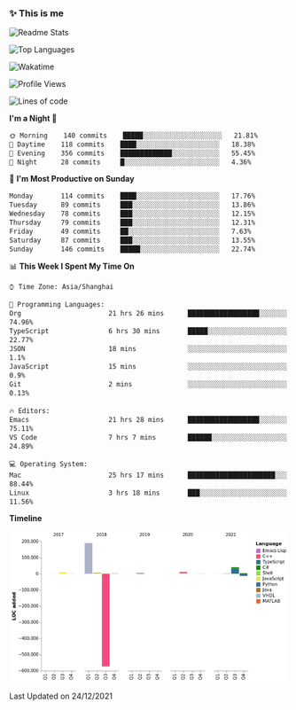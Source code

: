 <!--

**icyzeroice/icyzeroice** is a ✨ _special_ ✨ repository because its `README.md` (this file) appears on your GitHub profile.

Here are some ideas to get you started:

- 🔭 I’m currently working on ...
- 🌱 I’m currently learning ...
- 👯 I’m looking to collaborate on ...
- 🤔 I’m looking for help with ...
- 💬 Ask me about ...
- 📫 How to reach me: ...
- 😄 Pronouns: ...
- ⚡ Fun fact: ...

-->

### ✨ This is me

![Readme Stats](https://github-readme-stats.vercel.app/api?username=icyzeroice)

![Top Languages](https://github-readme-stats.vercel.app/api/top-langs/?username=icyzeroice&exclude_repo=scutie2015-digimon&layout=compact&langs_count=5)

![Wakatime](https://github-readme-stats.vercel.app/api/wakatime?username=icyzeroice)

<!--START_SECTION:waka-->
![Profile Views](http://img.shields.io/badge/Profile%20Views-2-blue)

![Lines of code](https://img.shields.io/badge/From%20Hello%20World%20I%27ve%20Written--318%20Thousand%20lines%20of%20code-blue)

**I'm a Night 🦉** 

```text
🌞 Morning    140 commits    █████░░░░░░░░░░░░░░░░░░░░   21.81% 
🌆 Daytime    118 commits    ████░░░░░░░░░░░░░░░░░░░░░   18.38% 
🌃 Evening    356 commits    █████████████░░░░░░░░░░░░   55.45% 
🌙 Night      28 commits     █░░░░░░░░░░░░░░░░░░░░░░░░   4.36%

```
📅 **I'm Most Productive on Sunday** 

```text
Monday       114 commits    ████░░░░░░░░░░░░░░░░░░░░░   17.76% 
Tuesday      89 commits     ███░░░░░░░░░░░░░░░░░░░░░░   13.86% 
Wednesday    78 commits     ███░░░░░░░░░░░░░░░░░░░░░░   12.15% 
Thursday     79 commits     ███░░░░░░░░░░░░░░░░░░░░░░   12.31% 
Friday       49 commits     ██░░░░░░░░░░░░░░░░░░░░░░░   7.63% 
Saturday     87 commits     ███░░░░░░░░░░░░░░░░░░░░░░   13.55% 
Sunday       146 commits    █████░░░░░░░░░░░░░░░░░░░░   22.74%

```


📊 **This Week I Spent My Time On** 

```text
⌚︎ Time Zone: Asia/Shanghai

💬 Programming Languages: 
Org                      21 hrs 26 mins      ██████████████████░░░░░░░   74.96% 
TypeScript               6 hrs 30 mins       █████░░░░░░░░░░░░░░░░░░░░   22.77% 
JSON                     18 mins             ░░░░░░░░░░░░░░░░░░░░░░░░░   1.1% 
JavaScript               15 mins             ░░░░░░░░░░░░░░░░░░░░░░░░░   0.9% 
Git                      2 mins              ░░░░░░░░░░░░░░░░░░░░░░░░░   0.13%

🔥 Editors: 
Emacs                    21 hrs 28 mins      ██████████████████░░░░░░░   75.11% 
VS Code                  7 hrs 7 mins        ██████░░░░░░░░░░░░░░░░░░░   24.89%

💻 Operating System: 
Mac                      25 hrs 17 mins      ██████████████████████░░░   88.44% 
Linux                    3 hrs 18 mins       ███░░░░░░░░░░░░░░░░░░░░░░   11.56%

```

**Timeline**

![Chart not found](https://raw.githubusercontent.com/icyzeroice/icyzeroice/main/charts/bar_graph.png) 


 Last Updated on 24/12/2021
<!--END_SECTION:waka-->

<!--

### Related
- https://github.com/abhisheknaiidu/awesome-github-profile-readme
- https://github.com/coderjojo/creative-profile-readme
- https://github.com/elangosundar/awesome-README-templates
- https://github.com/durgeshsamariya/awesome-github-profile-readme-templates
- https://github.com/anmol098/waka-readme-stats

-->
